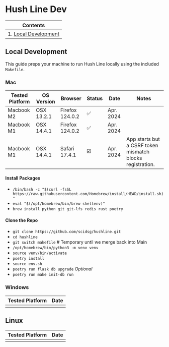 # Hush Line Dev

| Contents |
|-|
| 1. [Local Development](#local-development) |

## Local Development

This guide preps your machine to run Hush Line locally using the included `Makefile`.

### Mac

| Tested Platform | OS Version | Browser | Status | Date | Notes |
|-|-|-|-|-|-|
| Macbook M2 | OSX 13.2.1 | Firefox 124.0.2 | ✅ | Apr. 2024 | |
| Macbook M1 | OSX 14.4.1 | Firefox 124.0.2 | ✅ | Apr. 2024 | |
| Macbook M1 | OSX 14.4.1 | Safari 17.4.1 | ☑️ | Apr. 2024 | App starts but a CSRF token mismatch blocks registration. |

#### Install Packages
- `/bin/bash -c "$(curl -fsSL https://raw.githubusercontent.com/Homebrew/install/HEAD/install.sh)"`
- `eval "$(/opt/homebrew/bin/brew shellenv)"`
- `brew install python git git-lfs redis rust poetry`

#### Clone the Repo
- `git clone https://github.com/scidsg/hushline.git`
- `cd hushline`
- `git switch makefile` # Temporary until we merge back into Main
- `/opt/homebrew/bin/python3 -m venv venv`
- `source venv/bin/activate`
- `poetry install`
- `source env.sh`
- `poetry run flask db upgrade` _Optional_
- `poetry run make init-db run`

### Windows

| Tested Platform | Date |
|-|-|
|  |  |

## Linux

| Tested Platform | Date |
|-|-|
|  |  |

